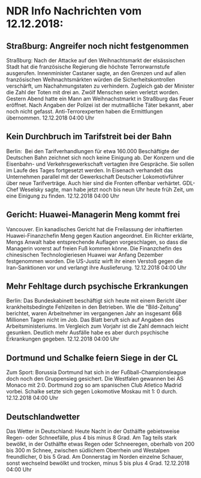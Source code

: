 # NDR Info Nachrichten vom 12.12.2018:


## Straßburg: Angreifer noch nicht festgenommen
Straßburg:    Nach der Attacke auf den Weihnachtsmarkt der elsässischen Stadt hat die französische Regierung die höchste Terrorwarnstufe ausgerufen. Innenminister Castaner sagte, an den Grenzen und auf allen französischen Weihnachtsmärkten würden die Sicherheitskontrollen verschärft, um Nachahmungstaten zu verhindern. Zugleich gab der Minister die Zahl der Toten mit drei an. Zwölf Menschen seien verletzt worden. Gestern Abend hatte ein Mann am Weihnachstmarkt in Straßburg das Feuer eröffnet. Nach Angaben der Polizei ist der mutmaßliche Täter bekannt, aber noch nicht gefasst. Anti-Terrorexperten haben die Ermittlungen übernommen. 12.12.2018 04:00 Uhr 

## Kein Durchbruch im Tarifstreit bei der Bahn
Berlin:       Bei den Tarifverhandlungen für etwa 160.000 Beschäftigte der Deutschen Bahn zeichnet sich noch keine Einigung ab. Der Konzern und die Eisenbahn- und Verkehrsgewerkschaft vertagten ihre Gespräche. Sie sollen im Laufe des Tages fortgesetzt werden. In Eisenach verhandelt das Unternehmen parallel mit der Gewerkschaft Deutscher Lokomotivführer über neue Tarifverträge. Auch hier sind die Fronten offenbar verhärtet. GDL-Chef Weselsky sagte, man habe jetzt noch bis neun Uhr heute früh Zeit, um eine Einigung zu finden. 12.12.2018 04:00 Uhr 

## Gericht: Huawei-Managerin Meng kommt frei
Vancouver. Ein kanadisches Gericht hat die Freilassung der inhaftierten Huawei-Finanzchefin Meng gegen Kaution angeordnet. Ein Richter erklärte, Mengs Anwalt habe entsprechende Auflagen vorgeschlagen, so dass die Managerin vorerst auf freien Fuß kommen könne. Die Finanzchefin des chinesischen Technologieriesen Huawei war Anfang Dezember festgenommen worden. Die US-Justiz wirft ihr einen Verstoß gegen die Iran-Sanktionen vor und verlangt ihre Auslieferung. 12.12.2018 04:00 Uhr 

## Mehr Fehltage durch psychische Erkrankungen
Berlin: Das Bundeskabinett beschäftigt sich heute mit einem Bericht über krankheitsbedingte Fehlzeiten in den Betrieben. Wie die "Bild-Zeitung" berichtet, waren Arbeitnehmer im vergangenen Jahr an insgesamt 668 Millionen Tagen nicht im Job. Das Blatt beruft sich auf Angaben des Arbeitsministeriums. Im Vergleich zum Vorjahr ist die Zahl demnach leicht gesunken. Deutlich mehr Ausfälle habe es aber durch psychische Erkrankungen gegeben. 12.12.2018 04:00 Uhr 

## Dortmund und Schalke feiern Siege in der CL
Zum Sport:    Borussia Dortmund hat sich in der Fußball-Championsleague doch noch den Gruppensieg gesichert. Die Westfalen gewannen bei AS Monaco mit 2:0. Dortmund zog so am spanischen Club Atletico Madrid vorbei. Schalke setzte sich gegen Lokomotive Moskau mit 1: 0 durch. 12.12.2018 04:00 Uhr 

## Deutschlandwetter
Das Wetter in Deutschland: Heute Nacht in der Osthälfte gebietsweise Regen- oder Schneefälle, plus 4 bis minus 8 Grad. Am Tag teils stark bewölkt, in der Osthälfte etwas Regen oder Schneeregen, oberhalb von 200 bis 300 m Schnee, zwischen südlichem Oberrhein und Westalpen freundlicher, 0 bis 5 Grad. Am Donnerstag im Norden einzelne Schauer, sonst wechselnd bewölkt und trocken, minus 5 bis plus 4 Grad. 12.12.2018 04:00 Uhr 
